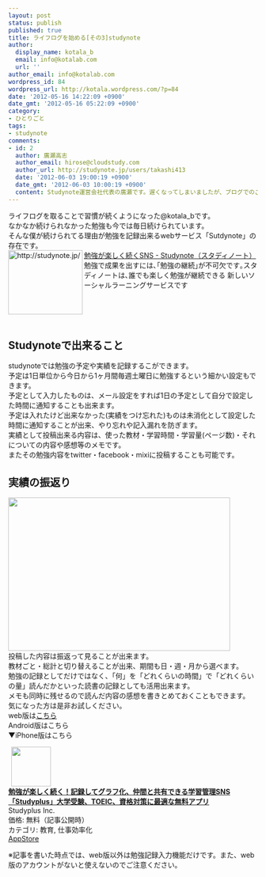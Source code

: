 ```yaml
---
layout: post
status: publish
published: true
title: ライフログを始める[その3]studynote
author:
  display_name: kotala_b
  email: info@kotalab.com
  url: ''
author_email: info@kotalab.com
wordpress_id: 84
wordpress_url: http://kotala.wordpress.com/?p=84
date: '2012-05-16 14:22:09 +0900'
date_gmt: '2012-05-16 05:22:09 +0900'
category:
- ひとりごと
tags:
- studynote
comments:
- id: 2
  author: 廣瀬高志
  author_email: hirose@cloudstudy.com
  author_url: http://studynote.jp/users/takashi413
  date: '2012-06-03 19:00:19 +0900'
  date_gmt: '2012-06-03 10:00:19 +0900'
  content: Studynote運営会社代表の廣瀬です。遅くなってしまいましたが、ブログでのご紹介、ありがとうございます！フル機能版のiPhone・Androidアプリのリリースなど、よりよいサービスにバージョンアップしていきますので、今後ともよろしくお願いします！
---
```

<p>ライフログを取ることで習慣が続くようになった@kotala_bです。<br />
なかなか続けられなかった勉強も今では毎日続けられています。<br />
そんな僕が続けられてる理由が勉強を記録出来るwebサービス「Sutdynote」の存在です。<br />
<a href="http://studynote.jp/" target="_blank"><img title="勉強が楽しく続くSNS - Studynote（スタディノート）" src="http://capture.heartrails.com/150x130/shadow?http://studynote.jp/" alt="http://studynote.jp/" width="150" height="130" align="left" /></a><a href="http://studynote.jp/" target="_blank">勉強が楽しく続くSNS - Studynote（スタディノート）</a><br />
勉強で成果を出すには､｢勉強の継続｣が不可欠です｡スタディノートは､誰でも楽しく勉強が継続できる 新しいソーシャルラーニングサービスです<br />
<br style="clear:both;" /><br />
<!--more--></p>
<h2>Studynoteで出来ること</h2>
<p>studynoteでは勉強の予定や実績を記録するこができます。<br />
予定は1日単位から今日から1ヶ月間毎週土曜日に勉強するという細かい設定もできます。<br />
予定として入力したものは、メール設定をすれば1日の予定として自分で設定した時間に通知することも出来ます。<br />
予定は入れたけど出来なかった(実績をつけ忘れた)ものは未消化として設定した時間に通知することが出来、やり忘れや記入漏れを防ぎます。<br />
実績として投稿出来る内容は、使った教材・学習時間・学習量(ページ数)・それについての内容や感想等のメモです。<br />
またその勉強内容をtwitter・facebook・mixiに投稿することも可能です。</p>
<h2>実績の振返り</h2>
<p><a href="http://kotalab.com/wp-content/uploads/studynote.jpg" target="_blank"><img src="http://kotalab.com/wp-content/uploads/studynote.jpg" alt="" title="studynote" width="448" height="310" class="alignnone size-full wp-image-1116" /></a><br />
投稿した内容は振返って見ることが出来ます。<br />
教材ごと・総計と切り替えることが出来、期間も日・週・月から選べます。<br />
勉強の記録としてだけではなく、「何」を「どれくらいの時間」で「どれくらいの量」読んだかといった読書の記録としても活用出来ます。<br />
メモも同時に残せるので読んだ内容の感想を書きとめておくこともできます。<br />
気になった方は是非お試しください。<br />
web版は<a title="勉強が楽しく続くSNS &ndash; Studynote（スタディノート）" href="http://studynote.jp" target="_blank">こちら</a><br />
Android版は<span class="removed_link" title="https://play.google.com/store/apps/details?id=com.cloudstudy.studynote.android">こちら</span><br />
▼iPhone版はこちら</p>
<div class="applink">
<div class="applinkimg"><a href="https://itunes.apple.com/jp/app/mian-qiangga-leshiku-xuku!/id505410049?mt=8&uo=4&at=10l4yU" rel="nofollow" target="_blank"><img hspace="6" src="http://a132.phobos.apple.com/us/r30/Purple4/v4/81/f5/c4/81f5c471-8ac4-3cd9-b779-bfd6655fe2f8/mzl.bsfwutxx.png" width="80" /></a></div>
<div class="applinktext">
<div class="applinktitle"><strong><a href="https://itunes.apple.com/jp/app/mian-qiangga-leshiku-xuku!/id505410049?mt=8&uo=4&at=10l4yU" rel="nofollow" target="_blank">勉強が楽しく続く！記録してグラフ化、仲間と共有できる学習管理SNS「Studyplus」大学受験、TOEIC、資格対策に最適な無料アプリ</a></strong></div>
<div class="applinkinfo">Studyplus Inc.</div>
<div class="applinkinfo">価格: 無料（記事公開時）</div>
<div class="applinkinfo">カテゴリ: 教育, 仕事効率化</div>
</div>
<div class="clear"></div>
<div class="appstorelink"><a href="https://itunes.apple.com/jp/app/mian-qiangga-leshiku-xuku!/id505410049?mt=8&uo=4&at=10l4yU" rel="nofollow" target="_blank">AppStore</a></div>
</div>
<p>※記事を書いた時点では、web版以外は勉強記録入力機能だけです。また、web版のアカウントがないと使えないのでご注意ください。</p>
